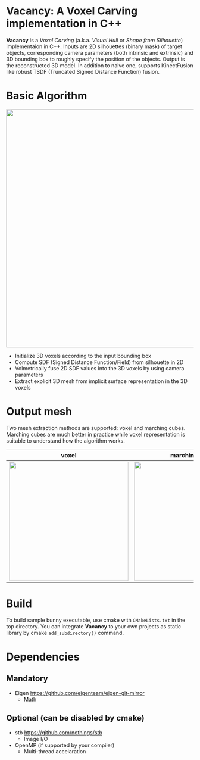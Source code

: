 # Vacancy: A Voxel Carving implementation in C++
**Vacancy** is a *Voxel Carving* (a.k.a. *Visual Hull* or *Shape from Silhouette*) implementaion in C++. Inputs are 2D silhouettes (binary mask) of target objects, corresponding camera parameters (both intrinsic and extrinsic) and 3D bounding box to roughly specify the position of the objects. Output is the reconstructed 3D model. In addition to naive one, supports KinectFusion like robust TSDF (Truncated Signed Distance Function) fusion.

# Basic Algorithm
<img src="https://raw.githubusercontent.com/wiki/unclearness/vacancy/images/how_it_works.gif" width="640">

- Initialize 3D voxels according to the input bounding box
- Compute SDF (Signed Distance Function/Field) from silhouette in 2D
- Volmetrically fuse 2D SDF values into the 3D voxels by using camera parameters
- Extract explicit 3D mesh from implicit surface representation in the 3D voxels

# Output mesh
Two mesh extraction methods are supported: voxel and marching cubes. Marching cubes are much better in practice while voxel representation is suitable to understand how the algorithm works.

|voxel|marching cubes|
|---|---|
|<img src="https://raw.githubusercontent.com/wiki/unclearness/vacancy/images/bunny_voxel.png" width="320">|<img src="https://raw.githubusercontent.com/wiki/unclearness/vacancy/images/bunny_marching_cubes.png" width="320">|

# Build
To build sample bunny executable, use cmake with `CMakeLists.txt` in the top directory.
You can integrate **Vacancy** to your own projects as static library by cmake `add_subdirectory()` command.

# Dependencies
## Mandatory
- Eigen
    https://github.com/eigenteam/eigen-git-mirror
    - Math
## Optional (can be disabled by cmake)
- stb
    https://github.com/nothings/stb
    - Image I/O
- OpenMP (if supported by your compiler)
    - Multi-thread accelaration
